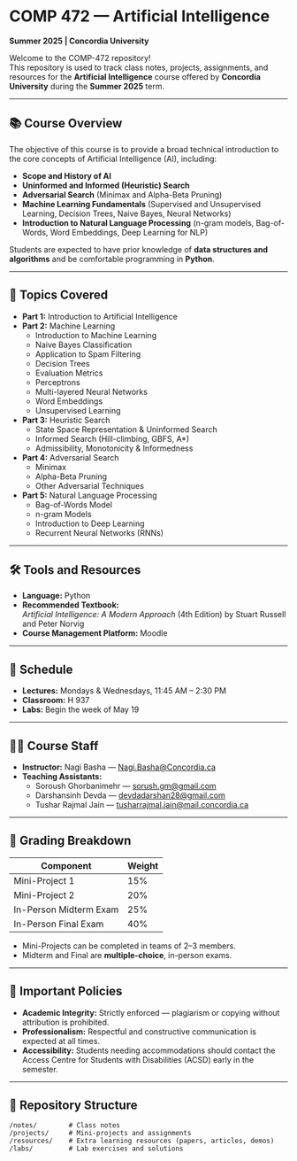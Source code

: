 # COMP 472 — Artificial Intelligence  
**Summer 2025 | Concordia University**

Welcome to the COMP-472 repository!  
This repository is used to track class notes, projects, assignments, and resources for the **Artificial Intelligence** course offered by **Concordia University** during the **Summer 2025** term.

---

## 📚 Course Overview

The objective of this course is to provide a broad technical introduction to the core concepts of Artificial Intelligence (AI), including:

- **Scope and History of AI**
- **Uninformed and Informed (Heuristic) Search**
- **Adversarial Search** (Minimax and Alpha-Beta Pruning)
- **Machine Learning Fundamentals** (Supervised and Unsupervised Learning, Decision Trees, Naive Bayes, Neural Networks)
- **Introduction to Natural Language Processing** (n-gram models, Bag-of-Words, Word Embeddings, Deep Learning for NLP)

Students are expected to have prior knowledge of **data structures and algorithms** and be comfortable programming in **Python**.

---

## 🧠 Topics Covered

- **Part 1:** Introduction to Artificial Intelligence
- **Part 2:** Machine Learning
  - Introduction to Machine Learning
  - Naive Bayes Classification
  - Application to Spam Filtering
  - Decision Trees
  - Evaluation Metrics
  - Perceptrons
  - Multi-layered Neural Networks
  - Word Embeddings
  - Unsupervised Learning
- **Part 3:** Heuristic Search
  - State Space Representation & Uninformed Search
  - Informed Search (Hill-climbing, GBFS, A*)
  - Admissibility, Monotonicity & Informedness
- **Part 4:** Adversarial Search
  - Minimax
  - Alpha-Beta Pruning
  - Other Adversarial Techniques
- **Part 5:** Natural Language Processing
  - Bag-of-Words Model
  - n-gram Models
  - Introduction to Deep Learning
  - Recurrent Neural Networks (RNNs)

---

## 🛠️ Tools and Resources

- **Language:** Python
- **Recommended Textbook:**  
  *Artificial Intelligence: A Modern Approach* (4th Edition) by Stuart Russell and Peter Norvig
- **Course Management Platform:** Moodle

---

## 📅 Schedule

- **Lectures:** Mondays & Wednesdays, 11:45 AM – 2:30 PM  
- **Classroom:** H 937  
- **Labs:** Begin the week of May 19

---

## 👨‍🏫 Course Staff

- **Instructor:** Nagi Basha — [Nagi.Basha@Concordia.ca](mailto:Nagi.Basha@Concordia.ca)
- **Teaching Assistants:**
  - Soroush Ghorbanimehr — [sorush.gm@gmail.com](mailto:sorush.gm@gmail.com)
  - Darshansinh Devda — [devdadarshan28@gmail.com](mailto:devdadarshan28@gmail.com)
  - Tushar Rajmal Jain — [tusharrajmal.jain@mail.concordia.ca](mailto:tusharrajmal.jain@mail.concordia.ca)

---

## 📝 Grading Breakdown

| Component               | Weight |
|-------------------------|--------|
| Mini-Project 1          | 15%    |
| Mini-Project 2          | 20%    |
| In-Person Midterm Exam  | 25%    |
| In-Person Final Exam    | 40%    |

- Mini-Projects can be completed in teams of 2–3 members.
- Midterm and Final are **multiple-choice**, in-person exams.

---

## 📢 Important Policies

- **Academic Integrity:** Strictly enforced — plagiarism or copying without attribution is prohibited.
- **Professionalism:** Respectful and constructive communication is expected at all times.
- **Accessibility:** Students needing accommodations should contact the Access Centre for Students with Disabilities (ACSD) early in the semester.

---

## 📂 Repository Structure

```plaintext
/notes/        # Class notes
/projects/     # Mini-projects and assignments
/resources/    # Extra learning resources (papers, articles, demos)
/labs/         # Lab exercises and solutions
